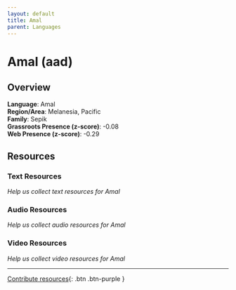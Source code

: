 ```yaml
---
layout: default
title: Amal
parent: Languages
---
```


# Amal (aad)

## Overview

**Language**: Amal  
**Region/Area**: Melanesia, Pacific  
**Family**: Sepik  
**Grassroots Presence (z-score)**: -0.08  
**Web Presence (z-score)**: -0.29  

## Resources

### Text Resources
*Help us collect text resources for Amal*

### Audio Resources
*Help us collect audio resources for Amal*

### Video Resources
*Help us collect video resources for Amal*

---

[Contribute resources](https://forms.office.com/e/1SfLJx3u1r){: .btn .btn-purple }
